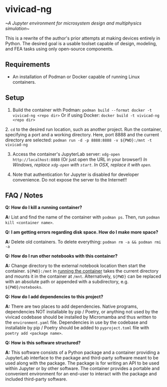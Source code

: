 # vivicad-ng
*\~A Jupyter environment for microsystem design and multiphysics simulation\~*

This is a rewrite of the author's prior attempts at making devices entirely in Python.
The desired goal is a usable toolset capable of design, modeling, and FEA tasks
using only open-source components.

## Requirements
* An installation of Podman or Docker capable of running Linux containers.

## Setup
1. Build the container with Podman:
`podman build --format docker -t vivicad-ng <repo dir>`
Or if using Docker:
`docker build -t vivicad-ng <repo dir>`

<a name="run"></a>
2. `cd` to the desired run location, such as another project.
Run the container, specifying a port and a working directory.
Here, port 8888 and the current directory are selected:
`podman run -d -p 8888:8888 -v ${PWD}:/mnt -t vivicad-ng`

3. Access the container's JupyterLab server:
`xdg-open http://localhost:8888`
(Or just open the URL in your browser!)
*In Windows, replace `xdg-open` with `start`. In OSX, replace it with `open`.*

4. Note that authentication for Jupyter is disabled for developer convenience.
Do not expose the server to the Internet!!

## FAQ / Notes

**Q: How do I kill a running container?**

**A:** List and find the name of the container with `podman ps`.
Then, run `podman kill <container name>`.

**Q: I am getting errors regarding disk space. How do I make more space?**

**A:** Delete old containers. To delete everything: `podman rm -a && podman rmi -a`

**Q: How do I run other notebooks with this container?**

**A:** Change directory to the external notebook location then start the container.
`${PWD}:/mnt` in [running the container](#run) takes the current directory
and mounts it in the container at `/mnt`.
Alternatively, `${PWD}` can be replaced with an absolute path
or appended with a subdirectory, e.g. `${PWD}/notebooks`.

**Q: How do I add dependencies to this project?**

**A:** There are two places to add dependencies.
Native programs, dependencies NOT installable by pip / Poetry, or anything not used by the vivicad codebase
should be installed by Micromamba and thus written to the `environment.yaml` file.
Dependencies in use by the codebase and installable by pip / Poetry should be added to `pyproject.toml` file
with `poetry add <package name>`.

**Q: How is this software structured?**

**A:** This software consists of a Python package and a container
providing a JupyterLab interface to the package
and third-party software meant to be used along with the package.
The package is for writing an API to be used within Jupyter
or by other software.
The container provides a portable and convenient environment
for an end-user to interact with the package
and included third-party software.
